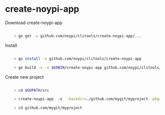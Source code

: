# create-noypi-app

Download create-noypi-app
```sh

    > go get -u github.com/noypi/clitools/create-noypi-app/...

```

Install
```sh

    > go install -v github.com/noypi/clitools/create-noypi-app

    > go build -v -o $GOBIN/create-noypi-app github.com/noypi/clitools/create-noypi-app
```

Create new project
```sh

    > cd $GOPATH/src

    > create-noypi-app  -v  -basedir=./github.com/mygit/myproject -pkg=github.com/mygit/myproject

    > cd github.com/mygit/myproject

```